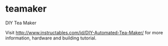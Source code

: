 # teamaker
DIY Tea Maker

Visit http://www.instructables.com/id/DIY-Automated-Tea-Maker/
for more information, hardware and building tutorial.
